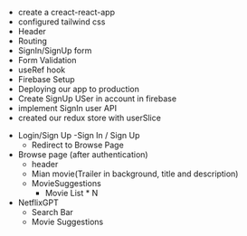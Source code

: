 <!-- Netflix GPT -->

- create a creact-react-app
- configured tailwind css
- Header
- Routing
- SignIn/SignUp form
- Form Validation
- useRef hook
- Firebase Setup
- Deploying our app to production
- Create SignUp USer in account in firebase
- implement SignIn user API
- created our redux store with userSlice

<!-- Features -->

- Login/Sign Up
  -Sign In / Sign Up
  - Redirect to Browse Page
- Browse page (after authentication)
  - header
  - Mian movie(Trailer in background, title and description)
  - MovieSuggestions
    - Movie List \* N
- NetflixGPT
  - Search Bar
  - Movie Suggestions
